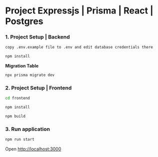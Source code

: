 # Project Expressjs | Prisma | React | Postgres


### 1. Project Setup | Backend

```sh
copy .env.example file to .env and edit database credentials there
```

```sh
npm install
```

__Migration Table__


```sh
npx prisma migrate dev
```

### 2. Project Setup | Frontend

```sh
cd frontend
```

```sh
npm install
```

```sh
npm build
```

### 3. Run application

```sh
npm run start
```


Open [http://localhost:3000](http://localhost:3000)


